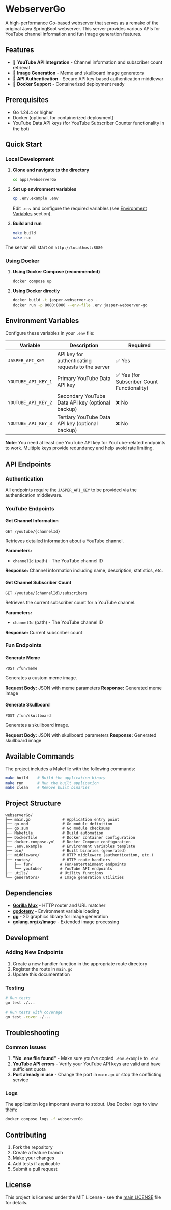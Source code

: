 # WebserverGo

A high-performance Go-based webserver that serves as a remake of the original Java SpringBoot webserver. This server provides various APIs for YouTube channel information and fun image generation features.

## Features

- 🎥 **YouTube API Integration** - Channel information and subscriber count retrieval
- 🎨 **Image Generation** - Meme and skullboard image generators
- 🔐 **API Authentication** - Secure API key-based authentication middlewar
- 🐳 **Docker Support** - Containerized deployment ready

## Prerequisites

- Go 1.24.4 or higher
- Docker (optional, for containerized deployment)
- YouTube Data API keys (for YouTube Subscriber Counter functionality in the bot)

## Quick Start

### Local Development

1. **Clone and navigate to the directory**
   ```bash
   cd apps/webserverGo
   ```

2. **Set up environment variables**
   ```bash
   cp .env.example .env
   ```
   Edit `.env` and configure the required variables (see [Environment Variables](#environment-variables) section).

3. **Build and run**
   ```bash
   make build
   make run
   ```

The server will start on `http://localhost:8080`

### Using Docker

1. **Using Docker Compose (recommended)**
   ```bash
   docker compose up
   ```

2. **Using Docker directly**
   ```bash
   docker build -t jasper-webserver-go .
   docker run -p 8080:8080 --env-file .env jasper-webserver-go
   ```

## Environment Variables

Configure these variables in your `.env` file:

| Variable | Description | Required |
|----------|-------------|----------|
| `JASPER_API_KEY` | API key for authenticating requests to the server | ✅ Yes |
| `YOUTUBE_API_KEY_1` | Primary YouTube Data API key | ✅ Yes (for Subscriber Count Functionality) |
| `YOUTUBE_API_KEY_2` | Secondary YouTube Data API key (optional backup) | ❌ No |
| `YOUTUBE_API_KEY_3` | Tertiary YouTube Data API key (optional backup) | ❌ No |

**Note**: You need at least one YouTube API key for YouTube-related endpoints to work. Multiple keys provide redundancy and help avoid rate limiting.

## API Endpoints

### Authentication

All endpoints require the `JASPER_API_KEY` to be provided via the authentication middleware.

### YouTube Endpoints

#### Get Channel Information
```
GET /youtube/{channelId}
```
Retrieves detailed information about a YouTube channel.

**Parameters:**
- `channelId` (path) - The YouTube channel ID

**Response:** Channel information including name, description, statistics, etc.

#### Get Channel Subscriber Count
```
GET /youtube/{channelId}/subscribers
```
Retrieves the current subscriber count for a YouTube channel.

**Parameters:**
- `channelId` (path) - The YouTube channel ID

**Response:** Current subscriber count

### Fun Endpoints

#### Generate Meme
```
POST /fun/meme
```
Generates a custom meme image.

**Request Body:** JSON with meme parameters
**Response:** Generated meme image

#### Generate Skullboard
```
POST /fun/skullboard
```
Generates a skullboard image.

**Request Body:** JSON with skullboard parameters
**Response:** Generated skullboard image

## Available Commands

The project includes a Makefile with the following commands:

```bash
make build    # Build the application binary
make run      # Run the built application
make clean    # Remove built binaries
```

## Project Structure

```
webserverGo/
├── main.go              # Application entry point
├── go.mod               # Go module definition
├── go.sum               # Go module checksums
├── Makefile             # Build automation
├── Dockerfile           # Docker container configuration
├── docker-compose.yml   # Docker Compose configuration
├── .env.example         # Environment variables template
├── bin/                 # Built binaries (generated)
├── middleware/          # HTTP middleware (authentication, etc.)
├── routes/              # HTTP route handlers
│   ├── fun/            # Fun/entertainment endpoints
│   └── youtube/        # YouTube API endpoints
├── utils/              # Utility functions
└── generators/         # Image generation utilities
```

## Dependencies

- **[Gorilla Mux](https://github.com/gorilla/mux)** - HTTP router and URL matcher
- **[godotenv](https://github.com/joho/godotenv)** - Environment variable loading
- **[gg](https://github.com/fogleman/gg)** - 2D graphics library for image generation
- **golang.org/x/image** - Extended image processing

## Development

### Adding New Endpoints

1. Create a new handler function in the appropriate route directory
2. Register the route in `main.go`
3. Update this documentation

### Testing

```bash
# Run tests
go test ./...

# Run tests with coverage
go test -cover ./...
```

## Troubleshooting

### Common Issues

1. **"No .env file found"** - Make sure you've copied `.env.example` to `.env`
2. **YouTube API errors** - Verify your YouTube API keys are valid and have sufficient quota
3. **Port already in use** - Change the port in `main.go` or stop the conflicting service

### Logs

The application logs important events to stdout. Use Docker logs to view them:
```bash
docker compose logs -f webserverGo
```

## Contributing

1. Fork the repository
2. Create a feature branch
3. Make your changes
4. Add tests if applicable
5. Submit a pull request

## License

This project is licensed under the MIT License - see the [main LICENSE](../../LICENSE) file for details.
